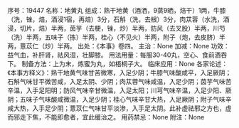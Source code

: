 序号：19447
名称：地黄丸
组成：熟干地黄（酒洒，9蒸9晒，焙干）1两，牛膝（洗，锉，焙，酒浸1宿，再焙）3分，石斛（洗，去根）3分，肉苁蓉（水洗，酒浸，切片，焙）半两，茵芋（去梗，锉，炒）半两，防风（去叉股）半两，川芍（洗）半两，五味子（拣）半两，桂心（不见火）半两，附子（炮，去皮脐）半两，薏苡仁（炒）半两。
出处：《本事》卷四。
主治：None
加减：None
功效：益气血，补肝肾，祛风湿，壮脚膝。
用法用量：每服30-40丸，空心、食前酒吞下。
制备方法：上为末，炼蜜为丸，如梧桐子大。
临床应用：None
各家论述：《本事方释义》：熟干地黄气味甘苦微寒，入足少阴；牛膝气味酸咸平，入足厥阴；石斛气味甘平微苦咸，入足太阴、少阴；肉苁蓉气味咸温，入足少阴；茵芋气味苦辛温，入手足阳明；防风气味辛甘微温，入足太阳；川芎气味辛温，入足少阳、厥阴；五味子气味酸咸微温，入足少阴；桂心气味辛甘大热，入足厥阴；附子气味辛咸大热，入手足少阴；薏苡仁气味甘平淡渗，入手足太阴。此补虚祛邪之方也，虚而邪走下焦，不能即愈者，宜此缓治之。
用药禁忌：None
附注：None
